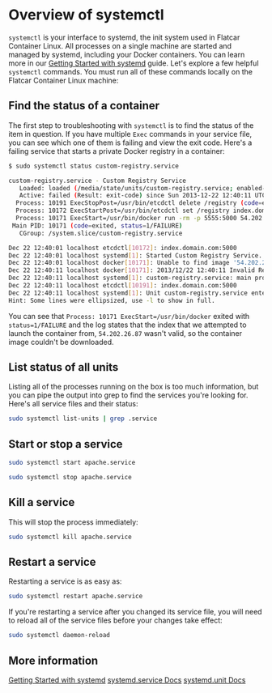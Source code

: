 # Overview of systemctl

`systemctl` is your interface to systemd, the init system used in Flatcar Container Linux. All processes on a single machine are started and managed by systemd, including your Docker containers. You can learn more in our [Getting Started with systemd](getting-started-with-systemd.md) guide. Let's explore a few helpful `systemctl` commands. You must run all of these commands locally on the Flatcar Container Linux machine:

## Find the status of a container

The first step to troubleshooting with `systemctl` is to find the status of the item in question. If you have multiple `Exec` commands in your service file, you can see which one of them is failing and view the exit code. Here's a failing service that starts a private Docker registry in a container:

```sh
$ sudo systemctl status custom-registry.service

custom-registry.service - Custom Registry Service
   Loaded: loaded (/media/state/units/custom-registry.service; enabled-runtime)
   Active: failed (Result: exit-code) since Sun 2013-12-22 12:40:11 UTC; 35s ago
  Process: 10191 ExecStopPost=/usr/bin/etcdctl delete /registry (code=exited, status=0/SUCCESS)
  Process: 10172 ExecStartPost=/usr/bin/etcdctl set /registry index.domain.com:5000 (code=exited, status=0/SUCCESS)
  Process: 10171 ExecStart=/usr/bin/docker run -rm -p 5555:5000 54.202.26.87:5000/registry /bin/sh /root/boot.sh (code=exited, status=1/FAILURE)
 Main PID: 10171 (code=exited, status=1/FAILURE)
   CGroup: /system.slice/custom-registry.service

Dec 22 12:40:01 localhost etcdctl[10172]: index.domain.com:5000
Dec 22 12:40:01 localhost systemd[1]: Started Custom Registry Service.
Dec 22 12:40:01 localhost docker[10171]: Unable to find image '54.202.26.87:5000/registry' (tag: latest) locally
Dec 22 12:40:11 localhost docker[10171]: 2013/12/22 12:40:11 Invalid Registry endpoint: Get http://index2.domain.com:5000/v1/_ping: dial tcp 54.204.26.2...o timeout
Dec 22 12:40:11 localhost systemd[1]: custom-registry.service: main process exited, code=exited, status=1/FAILURE
Dec 22 12:40:11 localhost etcdctl[10191]: index.domain.com:5000
Dec 22 12:40:11 localhost systemd[1]: Unit custom-registry.service entered failed state.
Hint: Some lines were ellipsized, use -l to show in full.
```

You can see that `Process: 10171 ExecStart=/usr/bin/docker` exited with `status=1/FAILURE` and the log states that the index that we attempted to launch the container from, `54.202.26.87` wasn't valid, so the container image couldn't be downloaded.

## List status of all units

Listing all of the processes running on the box is too much information, but you can pipe the output into grep to find the services you're looking for. Here's all service files and their status:

```sh
sudo systemctl list-units | grep .service
```

## Start or stop a service

```sh
sudo systemctl start apache.service
```

```sh
sudo systemctl stop apache.service
```

## Kill a service

This will stop the process immediately:

```sh
sudo systemctl kill apache.service
```

## Restart a service

Restarting a service is as easy as:

```sh
sudo systemctl restart apache.service
```

If you're restarting a service after you changed its service file, you will need to reload all of the service files before your changes take effect:

```sh
sudo systemctl daemon-reload
```

## More information

<a class="btn btn-default" href="getting-started-with-systemd.md">Getting Started with systemd</a>
<a class="btn btn-default" href="http://www.freedesktop.org/software/systemd/man/systemd.service.html">systemd.service Docs</a>
<a class="btn btn-default" href="http://www.freedesktop.org/software/systemd/man/systemd.unit.html">systemd.unit Docs</a>
